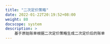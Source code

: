 ```yaml
---
title: "二次定价策略"
date: 2022-01-22T20:19:52+08:00
weight: 80
docscope: system
description: >
    基于原始账单根据二次定价策略生成二次定价后的账单
---
```


